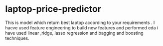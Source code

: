 # laptop-price-predictor
This is model which return best laptop according to your requirements .
I hacve used feature engineering to build new features and performed eda
i have used linear ,ridge, lasso regression and bagging and boosting techniques.
